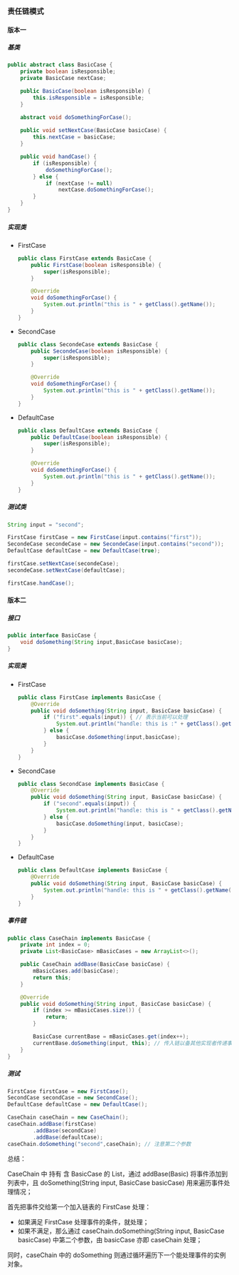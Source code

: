 ### 责任链模式

#### 版本一

##### 基类

```java
public abstract class BasicCase {
    private boolean isResponsible;
    private BasicCase nextCase;

    public BasicCase(boolean isResponsible) {
        this.isResponsible = isResponsible;
    }

    abstract void doSomethingForCase();
    
    public void setNextCase(BasicCase basicCase) {
        this.nextCase = basicCase;
    }

    public void handCase() {
        if (isResponsible) {
            doSomethingForCase();
        } else {
            if (nextCase != null)
                nextCase.doSomethingForCase();
        }
    }
}
```



##### 实现类

- FirstCase

    ```java
    public class FirstCase extends BasicCase {
        public FirstCase(boolean isResponsible) {
            super(isResponsible);
        }
    
        @Override
        void doSomethingForCase() {
            System.out.println("this is " + getClass().getName());
        }
    }
    ```

    

- SecondCase

    ```java
    public class SecondeCase extends BasicCase {
        public SecondeCase(boolean isResponsible) {
            super(isResponsible);
        }
    
        @Override
        void doSomethingForCase() {
            System.out.println("this is " + getClass().getName());
        }
    }
    ```

    

- DefaultCase

    ```java
    public class DefaultCase extends BasicCase {
        public DefaultCase(boolean isResponsible) {
            super(isResponsible);
        }
    
        @Override
        void doSomethingForCase() {
            System.out.println("this is " + getClass().getName());
        }
    }
    ```

##### 测试类

```java
String input = "second";

FirstCase firstCase = new FirstCase(input.contains("first"));
SecondeCase secondeCase = new SecondeCase(input.contains("second"));
DefaultCase defaultCase = new DefaultCase(true);

firstCase.setNextCase(secondeCase);
secondeCase.setNextCase(defaultCase);

firstCase.handCase();
```



#### 版本二

##### 接口

```java
public interface BasicCase {
    void doSomething(String input,BasicCase basicCase);
}
```

##### 实现类

- FirstCase

    ```java
    public class FirstCase implements BasicCase {
        @Override
        public void doSomething(String input, BasicCase basicCase) {
            if ("first".equals(input)) { // 表示当前可以处理
                System.out.println("handle: this is :" + getClass().getName());
            } else {
                basicCase.doSomething(input,basicCase);
            }
        }
    }
    ```

    

- SecondCase

    ```java
    public class SecondCase implements BasicCase {
        @Override
        public void doSomething(String input, BasicCase basicCase) {
            if ("second".equals(input)) {
                System.out.println("handle: this is " + getClass().getName());
            } else {
                basicCase.doSomething(input, basicCase);
            }
        }
    }
    ```

- DefaultCase

    ```java
    public class DefaultCase implements BasicCase {
        @Override
        public void doSomething(String input, BasicCase basicCase) {
            System.out.println("handle: this is " + getClass().getName());
        }
    }
    ```



##### 事件链

```java
public class CaseChain implements BasicCase {
    private int index = 0;
    private List<BasicCase> mBasicCases = new ArrayList<>();

    public CaseChain addBase(BasicCase basicCase) {
        mBasicCases.add(basicCase);
        return this;
    }

    @Override
    public void doSomething(String input, BasicCase basicCase) {
        if (index >= mBasicCases.size()) {
            return;
        }

        BasicCase currentBase = mBasicCases.get(index++);
        currentBase.doSomething(input, this); // 传入链以备其他实现者传递事件时调用
    }
}
```



##### 测试

```java
FirstCase firstCase = new FirstCase();
SecondCase secondCase = new SecondCase();
DefaultCase defaultCase = new DefaultCase();

CaseChain caseChain = new CaseChain();
caseChain.addBase(firstCase)
        .addBase(secondCase)
        .addBase(defaultCase);
caseChain.doSomething("second",caseChain); // 注意第二个参数
```

总结：

CaseChain 中 持有 含 BasicCase 的 List，通过 addBase(Basic) 将事件添加到 列表中，且 doSomething(String input, BasicCase basicCase) 用来遍历事件处理情况；

首先把事件交给第一个加入链表的 FirstCase 处理：

- 如果满足 FirstCase 处理事件的条件，就处理；
- 如果不满足，那么通过 caseChain.doSomething(String input, BasicCase basicCase)  中第二个参数，由 basicCase 亦即 caseChain 处理；

同时，caseChain 中的 doSomething 则通过循环遍历下一个能处理事件的实例对象。
